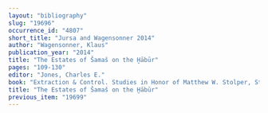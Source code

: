 ```yaml
---
layout: "bibliography"
slug: "19696"
occurrence_id: "4807"
short_title: "Jursa and Wagensonner 2014"
author: "Wagensonner, Klaus"
publication_year: "2014"
title: "The Estates of Šamaš on the Ḫābūr"
pages: "109-130"
editor: "Jones, Charles E."
book: "Extraction & Control. Studies in Honor of Matthew W. Stolper, Studies in Ancient Oriental Civilization 68 (Chicago)"
title: "The Estates of Šamaš on the Ḫābūr"
previous_item: "19699"
---
```

